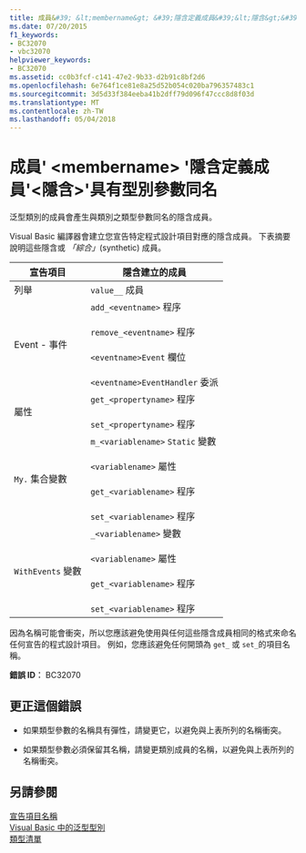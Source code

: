 ```yaml
---
title: 成員&#39; &lt;membername&gt; &#39;隱含定義成員&#39;&lt;隱含&gt;&#39;具有型別參數同名
ms.date: 07/20/2015
f1_keywords:
- BC32070
- vbc32070
helpviewer_keywords:
- BC32070
ms.assetid: cc0b3fcf-c141-47e2-9b33-d2b91c8bf2d6
ms.openlocfilehash: 6e764f1ce81e8a25d52b054c020ba796357483c1
ms.sourcegitcommit: 3d5d33f384eeba41b2dff79d096f47ccc8d8f03d
ms.translationtype: MT
ms.contentlocale: zh-TW
ms.lasthandoff: 05/04/2018
---
```

# <a name="member-39ltmembernamegt39-implicitly-defines-a-member-39ltimplicitmembernamegt39-which-has-the-same-name-as-a-type-parameter"></a>成員&#39; &lt;membername&gt; &#39;隱含定義成員&#39;&lt;隱含&gt;&#39;具有型別參數同名
泛型類別的成員會產生與類別之類型參數同名的隱含成員。  
  
 Visual Basic 編譯器會建立您宣告特定程式設計項目對應的隱含成員。 下表摘要說明這些隱含或 *「綜合」*(synthetic) 成員。  
  
|宣告項目|隱含建立的成員|  
|----------------------|--------------------------------|  
|列舉|`value__` 成員|  
|Event - 事件|`add_<eventname>` 程序<br /><br /> `remove_<eventname>` 程序<br /><br /> `<eventname>Event` 欄位<br /><br /> `<eventname>EventHandler` 委派|  
|屬性|`get_<propertyname>` 程序<br /><br /> `set_<propertyname>` 程序|  
|`My.` 集合變數|`m_<variablename>` `Static` 變數<br /><br /> `<variablename>` 屬性<br /><br /> `get_<variablename>` 程序<br /><br /> `set_<variablename>` 程序|  
|`WithEvents` 變數|`_<variablename>` 變數<br /><br /> `<variablename>` 屬性<br /><br /> `get_<variablename>` 程序<br /><br /> `set_<variablename>` 程序|  
  
 因為名稱可能會衝突，所以您應該避免使用與任何這些隱含成員相同的格式來命名任何宣告的程式設計項目。 例如，您應該避免任何開頭為 `get_` 或 `set_`的項目名稱。  
  
 **錯誤 ID︰** BC32070  
  
## <a name="to-correct-this-error"></a>更正這個錯誤  
  
-   如果類型參數的名稱具有彈性，請變更它，以避免與上表所列的名稱衝突。  
  
-   如果類型參數必須保留其名稱，請變更類別成員的名稱，以避免與上表所列的名稱衝突。  
  
## <a name="see-also"></a>另請參閱  
 [宣告項目名稱](../../visual-basic/programming-guide/language-features/declared-elements/declared-element-names.md)  
 [Visual Basic 中的泛型型別](../../visual-basic/programming-guide/language-features/data-types/generic-types.md)  
 [類型清單](../../visual-basic/language-reference/statements/type-list.md)
